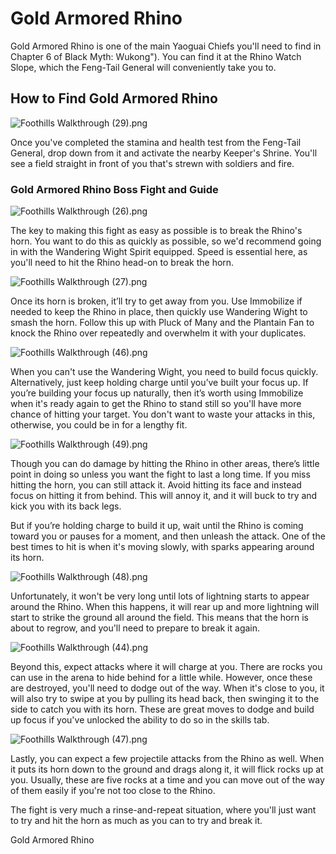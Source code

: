 # Gold Armored Rhino

Gold Armored Rhino is one of the main Yaoguai Chiefs you'll need to find in Chapter 6 of Black Myth: Wukong"). You can find it at the Rhino Watch Slope, which the Feng-Tail General will conveniently take you to. 

## How to Find Gold Armored Rhino

![Foothills Walkthrough \(29\).png](https://oyster.ignimgs.com/mediawiki/apis.ign.com/black-myth-wukong/f/f6/Foothills_Walkthrough_%2829%29.png)

Once you've completed the stamina and health test from the Feng-Tail General, drop down from it and activate the nearby Keeper's Shrine. You'll see a field straight in front of you that's strewn with soldiers and fire. 

### Gold Armored Rhino Boss Fight and Guide

![Foothills Walkthrough \(26\).png](https://oyster.ignimgs.com/mediawiki/apis.ign.com/black-myth-wukong/0/0b/Foothills_Walkthrough_%2826%29.png)

The key to making this fight as easy as possible is to break the Rhino's horn. You want to do this as quickly as possible, so we'd recommend going in with the Wandering Wight Spirit equipped. Speed is essential here, as you'll need to hit the Rhino head-on to break the horn. 

![Foothills Walkthrough \(27\).png](https://oyster.ignimgs.com/mediawiki/apis.ign.com/black-myth-wukong/b/b2/Foothills_Walkthrough_%2827%29.png)

Once its horn is broken, it’ll try to get away from you. Use Immobilize if needed to keep the Rhino in place, then quickly use Wandering Wight to smash the horn. Follow this up with Pluck of Many and the Plantain Fan to knock the Rhino over repeatedly and overwhelm it with your duplicates. 

![Foothills Walkthrough \(46\).png](https://oyster.ignimgs.com/mediawiki/apis.ign.com/black-myth-wukong/8/87/Foothills_Walkthrough_%2846%29.png)

When you can't use the Wandering Wight, you need to build focus quickly. Alternatively, just keep holding charge until you’ve built your focus up. If you’re building your focus up naturally, then it’s worth using Immobilize when it's ready again to get the Rhino to stand still so you'll have more chance of hitting your target. You don't want to waste your attacks in this, otherwise, you could be in for a lengthy fit. 

![Foothills Walkthrough \(49\).png](https://oyster.ignimgs.com/mediawiki/apis.ign.com/black-myth-wukong/e/e4/Foothills_Walkthrough_%2849%29.png)

Though you can do damage by hitting the Rhino in other areas, there’s little point in doing so unless you want the fight to last a long time. If you miss hitting the horn, you can still attack it. Avoid hitting its face and instead focus on hitting it from behind. This will annoy it, and it will buck to try and kick you with its back legs. 

But if you’re holding charge to build it up, wait until the Rhino is coming toward you or pauses for a moment, and then unleash the attack. One of the best times to hit is when it's moving slowly, with sparks appearing around its horn. 

![Foothills Walkthrough \(48\).png](https://oyster.ignimgs.com/mediawiki/apis.ign.com/black-myth-wukong/5/5e/Foothills_Walkthrough_%2848%29.png)

Unfortunately, it won't be very long until lots of lightning starts to appear around the Rhino. When this happens, it will rear up and more lightning will start to strike the ground all around the field. This means that the horn is about to regrow, and you'll need to prepare to break it again. 

![Foothills Walkthrough \(44\).png](https://oyster.ignimgs.com/mediawiki/apis.ign.com/black-myth-wukong/1/18/Foothills_Walkthrough_%2844%29.png)

Beyond this, expect attacks where it will charge at you. There are rocks you can use in the arena to hide behind for a little while. However, once these are destroyed, you'll need to dodge out of the way. When it's close to you, it will also try to swipe at you by pulling its head back, then swinging it to the side to catch you with its horn. These are great moves to dodge and build up focus if you've unlocked the ability to do so in the skills tab. 

![Foothills Walkthrough \(47\).png](https://oyster.ignimgs.com/mediawiki/apis.ign.com/black-myth-wukong/1/11/Foothills_Walkthrough_%2847%29.png)

Lastly, you can expect a few projectile attacks from the Rhino as well. When it puts its horn down to the ground and drags along it, it will flick rocks up at you. Usually, these are five rocks at a time and you can move out of the way of them easily if you're not too close to the Rhino. 

The fight is very much a rinse-and-repeat situation, where you'll just want to try and hit the horn as much as you can to try and break it. 

Gold Armored Rhino